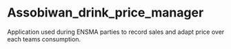 # Assobiwan_drink_price_manager
Application used during ENSMA parties to record sales and adapt price over each teams consumption.
